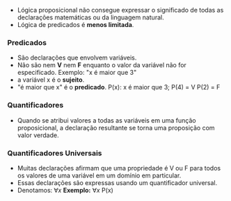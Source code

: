 - Lógica proposicional não consegue expressar o significado de todas as declarações matemáticas ou da linguagem natural.
- Lógica de predicados é **menos limitada**.
### Predicados
- São declarações que envolvem variáveis.
- Não são nem **V** nem **F** enquanto o valor da variável não for especificado. 
Exemplo: 
"x é maior que 3"
- a variável x é o **sujeito**.
- "é maior que x" é o **predicado**.
P(x): x é maior que 3;
P(4) = V
P(2) = F
### Quantificadores
- Quando se atribui valores a todas as variáveis em uma função proposicional, a declaração resultante se torna uma proposição com valor verdade.
### Quantificadores Universais
- Muitas declarações afirmam que uma propriedade é V ou F para todos os valores de uma variável em um domínio em particular.
- Essas declarações são expressas usando um quantificador universal.
- Denotamos: $\forall x$
**Exemplo:**
$\forall x$ P(x)  